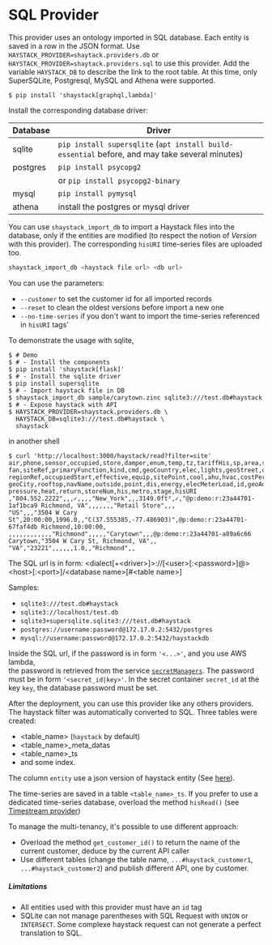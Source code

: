 # SQL Provider

This provider uses an ontology imported in SQL database. Each entity is saved in a row in the JSON format.
Use `HAYSTACK_PROVIDER=shaytack.providers.db` or `HAYSTACK_PROVIDER=shaytack.providers.sql`
to use this provider. Add the variable `HAYSTACK_DB` to describe the link to the root table. At this time, only
SuperSQLite, Postgresql, MySQL and Athena were supported.

```console
$ pip install 'shaystack[graphql,lambda]'
```

Install the corresponding database driver:

| Database | Driver                                              |
| -------- | --------------------------------------------------- |
| sqlite   | `pip install supersqlite` (`apt install build-essential` before, and may take several minutes)|
| postgres | `pip install psycopg2`                              |
|          | or `pip install psycopg2-binary`                    |
| mysql    | `pip install pymysql`                               |
| athena   | install the postgres or mysql driver                |

You can use `shaystack_import_db` to import a Haystack files into the database, only if the entities are modified
(to respect the notion of _Version_ with this provider). The corresponding `hisURI` time-series files are uploaded too.

```bash
shaystack_import_db <haystack file url> <db url>
```

You can use the parameters:

* `--customer` to set the customer id for all imported records
* `--reset` to clean the oldest versions before import a new one
* `--no-time-series` if you don't want to import the time-series referenced in `hisURI` tags'

To demonstrate the usage with sqlite,

```console
$ # Demo
$ # - Install the components
$ pip install 'shaystack[flask]'
$ # - Install the sqlite driver
$ pip install supersqlite
$ # - Import haystack file in DB
$ shaystack_import_db sample/carytown.zinc sqlite3:///test.db#haystack
$ # - Expose haystack with API
$ HAYSTACK_PROVIDER=shaystack.providers.db \
  HAYSTACK_DB=sqlite3:///test.db#haystack \
  shaystack
```

in another shell

```console
$ curl 'http://localhost:3000/haystack/read?filter=site'
air,phone,sensor,occupied,store,damper,enum,temp,tz,tariffHis,sp,area,site,weatherRef,elecCost,hisMode,kwSite,summary,
fan,siteRef,primaryFunction,kind,cmd,geoCountry,elec,lights,geoStreet,occupiedEnd,yearBuilt,siteMeter,geoCoord,
regionRef,occupiedStart,effective,equip,sitePoint,cool,ahu,hvac,costPerHour,unit,lightsGroup,discharge,zone,power,
geoCity,rooftop,navName,outside,point,dis,energy,elecMeterLoad,id,geoAddr,cur,geoState,geoPostalCode,equipRef,meter,
pressure,heat,return,storeNum,his,metro,stage,hisURI
,"804.552.2222",,,✓,,,,"New_York",,,3149.0ft²,✓,"@p:demo:r:23a44701-1af1bca9 Richmond, VA",,,,,,,"Retail Store",,,
"US",,,"3504 W Cary St",20:00:00,1996.0,,"C(37.555385,-77.486903)",@p:demo:r:23a44701-67faf4db Richmond,10:00:00,
,,,,,,,,,,,,"Richmond",,,,,"Carytown",,,@p:demo:r:23a44701-a89a6c66 Carytown,"3504 W Cary St, Richmond, VA",,
"VA","23221",,,,,,1.0,,"Richmond",,
```

The SQL url is in form: <dialect\[+\<driver\>]>://\[\<user\>\[:\<password\>]@>\<host\>\[:\<port\>]/\<database
name\>\[#\<table name\>]

Samples:

- `sqlite3:///test.db#haystack`
- `sqlite3://localhost/test.db`
- `sqlite3+supersqlite.sqlite3:///test.db#haystack`
- `postgres://username:password@172.17.0.2:5432/postgres`
- `mysql://username:password@172.17.0.2:5432/haystackdb`

Inside the SQL url, if the password is in form `'<...>'`, and you use AWS lambda,  
the password is retrieved from the service [`secretManagers`](https://aws.amazon.com/secrets-manager/). The password
must be in form `'<secret_id|key>'`. In the secret container `secret_id` at the key `key`, the database password must be
set.

After the deployment, you can use this provider like any others providers. The haystack filter was automatically
converted to SQL. Three tables were created:

- <table_name> (`haystack` by default)
- <table_name>_meta_datas
- <table_name>_ts
- and some index.

The column `entity` use a json version of haystack entity (See [here](https://project-haystack.org/doc/Json)).

The time-series are saved in a table `<table_name>_ts`. If you prefer to use a dedicated time-series database, overload
the method `hisRead()` (see [Timestream provider](timestream_provider.md))

To manage the multi-tenancy, it's possible to use different approach:

- Overload the method `get_customer_id()` to return the name of the current customer, deduce by the current API caller
- Use different tables (change the table name, `...#haystack_customer1`, `...#haystack_customer2`)
  and publish different API, one by customer.

##### Limitations

- All entities used with this provider must have an `id` tag
- SQLite can not manage parentheses with SQL Request with `UNION` or `INTERSECT`. Some complexe haystack request can not
  generate a perfect translation to SQL.

